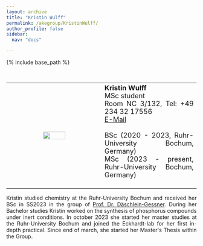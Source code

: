 ```yaml
---
layout: archive
title: "Kristin Wulff"
permalink: /akegroup/KristinWulff/
author_profile: false
sidebar:
  nav: "docs"

---
```


{% include base_path %}

<font size="2"><br/></font>
<table> <style>table, th, td {border: transparent;}</style> <tr>
<td style="width:50%;" align="center" valign="middle"><img src="https://AKEckhardt.github.io/images/KristinWulff_2025.JPG" width="50%" height="auto%" align="middle"></td>
<td style="width:50%;" align="justify" valign="middle">
<font size="4">
<b>Kristin Wulff</b><br/>
MSc student<br/>
Room NC 3/132, Tel: +49 234 32 17556<br/>
<a href="mailto:Kristin.Wulff@ruhr-uni-bochum.de">E-Mail</a><br/>
<br/>
BSc (2020 - 2023, Ruhr-University Bochum, Germany)<br/>
MSc (2023 - present, Ruhr-University Bochum, Germany)<br/>
<br/>

</font>
</td>
</tr></table>

<p style='text-align: justify;'>
Kristin studied chemistry at the Ruhr-University Bochum and received her BSc in SS2023 in the group of 
<a href="https://www.gessnerlab.ruhr-uni-bochum.de/">Prof. Dr. Däschlein-Gessner</a>. 
During her Bachelor studies Kristin worked on the synthesis of phosphorus compounds under inert conditions. 
In october 2023 she started her master studies at the Ruhr-University Bochum and joined the Eckhardt-lab for her first in-depth practical. Since end of march, she started her Master's Thesis within the Group. 
</p>









